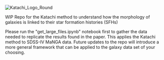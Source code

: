 ![Katachi_Logo_Round](https://github.com/user-attachments/assets/a7fcaf19-9a7f-407e-b2da-be62539b2eea)


WIP Repo for the Katachi method to understand how the morphology of galaxies is linked to their star formation histories (SFHs)

Please run the "get_large_files.ipynb" notebook first to gather the data needed to replicate the results found in the paper. This applies the Katachi method to SDSS-IV MaNGA data. Future updates to the repo will introduce a more general framework that can be applied to the galaxy data set of your choosing.  
